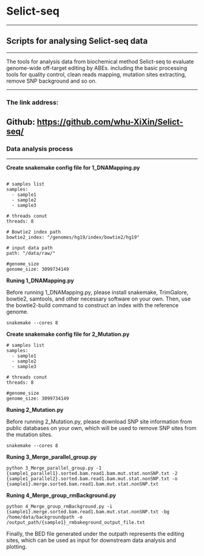 # Selict-seq
----------------------------------------
## Scripts for analysing Selict-seq data ##
----------------------------------------
The tools for analysis data from biochemical method Selict-seq to evaluate genome-wide off-target editing by ABEs. including the basic processing tools for quality control, clean reads mapping, mutation sites extracting, remove SNP background and so on.

----------------------------------------
### The link address:
Github: https://github.com/whu-XiXin/Selict-seq/
-----------------------------------------

### Data analysis process
------------------------------------	

**Create snakemake config file for 1_DNAMapping.py**

```

# samples list
samples:
  - sample1
  - sample2
  - sample3

# threads conut 
threads: 8

# Bowtie2 index path
bowtie2_index: "/genomes/hg19/index/bowtie2/hg19"

# input data path
path: "/data/raw/"

#genome_size
genome_size: 3099734149

```

**Runing 1_DNAMapping.py**

Before running 1_DNAMapping.py, please install snakemake, TrimGalore, bowtie2, samtools, and other necessary software on your own. Then, use the bowtie2-build command to construct an index with the reference genome.

```
snakemake --cores 8
```

**Create snakemake config file for 2_Mutation.py**

```
# samples list
samples:
  - sample1
  - sample2
  - sample3

# threads conut 
threads: 8

#genome_size
genome_size: 3099734149

```

**Runing 2_Mutation.py**

Before running 2_Mutation.py, please download SNP site information from public databases on your own, which will be used to remove SNP sites from the mutation sites.

```
snakemake --cores 8
```

**Runing 3_Merge_parallel_group.py**

```
python 3_Merge_parallel_group.py -1 {sample1_parallel1}.sorted.bam.read1.bam.mut.stat.nonSNP.txt -2 {sample1_parallel2}.sorted.bam.read1.bam.mut.stat.nonSNP.txt -o {sample1}.merge.sorted.bam.read1.bam.mut.stat.nonSNP.txt
```

**Runing 4_Merge_group_rmBackground.py**

```
python 4_Merge_group_rmBackground.py -i {sample1}.merge.sorted.bam.read1.bam.mut.stat.nonSNP.txt -bg /home/data/backgroundpath -o /output_path/{sample1}_rmbakeground_output_file.txt
```
Finally, the BED file generated under the outpath represents the editing sites, which can be used as input for downstream data analysis and plotting.

